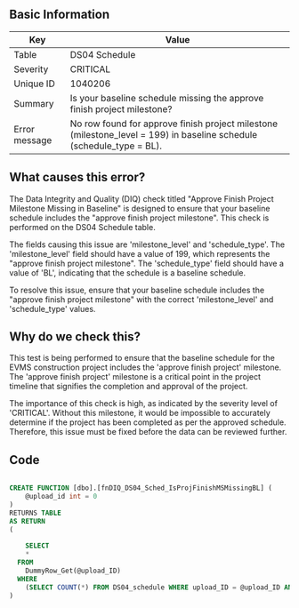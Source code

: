 ## Basic Information
| Key         | Value          |
|-------------|----------------|
| Table       | DS04 Schedule |
| Severity    | CRITICAL |
| Unique ID   | 1040206   |
| Summary     | Is your baseline schedule missing the approve finish project milestone? |
| Error message | No row found for approve finish project milestone (milestone_level = 199) in baseline schedule (schedule_type = BL). |

## What causes this error?

The Data Integrity and Quality (DIQ) check titled "Approve Finish Project Milestone Missing in Baseline" is designed to ensure that your baseline schedule includes the "approve finish project milestone". This check is performed on the DS04 Schedule table.

The fields causing this issue are 'milestone_level' and 'schedule_type'. The 'milestone_level' field should have a value of 199, which represents the "approve finish project milestone". The 'schedule_type' field should have a value of 'BL', indicating that the schedule is a baseline schedule.

To resolve this issue, ensure that your baseline schedule includes the "approve finish project milestone" with the correct 'milestone_level' and 'schedule_type' values.
## Why do we check this?

This test is being performed to ensure that the baseline schedule for the EVMS construction project includes the 'approve finish project' milestone. The 'approve finish project' milestone is a critical point in the project timeline that signifies the completion and approval of the project. 

The importance of this check is high, as indicated by the severity level of 'CRITICAL'. Without this milestone, it would be impossible to accurately determine if the project has been completed as per the approved schedule. Therefore, this issue must be fixed before the data can be reviewed further.

## Code

```sql

CREATE FUNCTION [dbo].[fnDIQ_DS04_Sched_IsProjFinishMSMissingBL] (
	@upload_id int = 0
)
RETURNS TABLE
AS RETURN
(
	
	SELECT 
    * 
  FROM 
    DummyRow_Get(@upload_ID)	
  WHERE
    (SELECT COUNT(*) FROM DS04_schedule WHERE upload_ID = @upload_ID AND schedule_type = 'BL' AND milestone_level = 199) = 0
)
```
